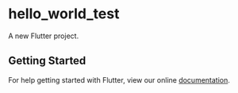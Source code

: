 # hello_world_test

A new Flutter project.

## Getting Started

For help getting started with Flutter, view our online
[documentation](https://flutter.io/).

